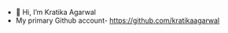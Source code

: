 - 👋 Hi, I’m Kratika Agarwal
- My primary Github account- https://github.com/kratikaagarwal

<!---
webdev-ka/webdev-ka is a ✨ special ✨ repository because its `README.md` (this file) appears on your GitHub profile.
You can click the Preview link to take a look at your changes.
--->

